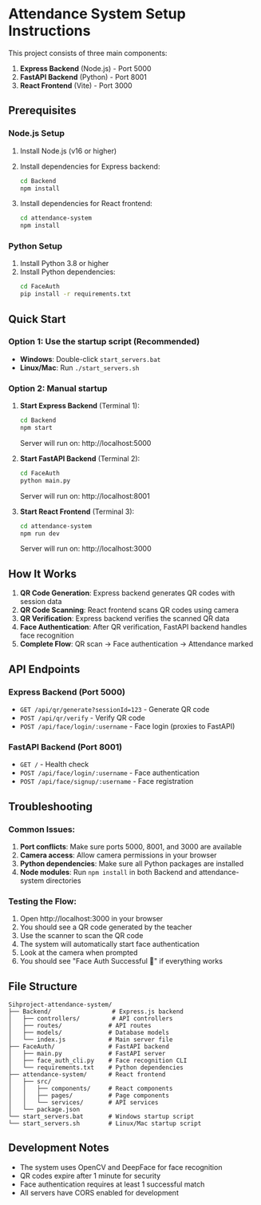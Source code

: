 # Attendance System Setup Instructions

This project consists of three main components:
1. **Express Backend** (Node.js) - Port 5000
2. **FastAPI Backend** (Python) - Port 8001  
3. **React Frontend** (Vite) - Port 3000

## Prerequisites

### Node.js Setup
1. Install Node.js (v16 or higher)
2. Install dependencies for Express backend:
   ```bash
   cd Backend
   npm install
   ```

3. Install dependencies for React frontend:
   ```bash
   cd attendance-system
   npm install
   ```

### Python Setup
1. Install Python 3.8 or higher
2. Install Python dependencies:
   ```bash
   cd FaceAuth
   pip install -r requirements.txt
   ```

## Quick Start

### Option 1: Use the startup script (Recommended)
- **Windows**: Double-click `start_servers.bat`
- **Linux/Mac**: Run `./start_servers.sh`

### Option 2: Manual startup

1. **Start Express Backend** (Terminal 1):
   ```bash
   cd Backend
   npm start
   ```
   Server will run on: http://localhost:5000

2. **Start FastAPI Backend** (Terminal 2):
   ```bash
   cd FaceAuth
   python main.py
   ```
   Server will run on: http://localhost:8001

3. **Start React Frontend** (Terminal 3):
   ```bash
   cd attendance-system
   npm run dev
   ```
   Server will run on: http://localhost:3000

## How It Works

1. **QR Code Generation**: Express backend generates QR codes with session data
2. **QR Code Scanning**: React frontend scans QR codes using camera
3. **QR Verification**: Express backend verifies the scanned QR data
4. **Face Authentication**: After QR verification, FastAPI backend handles face recognition
5. **Complete Flow**: QR scan → Face authentication → Attendance marked

## API Endpoints

### Express Backend (Port 5000)
- `GET /api/qr/generate?sessionId=123` - Generate QR code
- `POST /api/qr/verify` - Verify QR code
- `POST /api/face/login/:username` - Face login (proxies to FastAPI)

### FastAPI Backend (Port 8001)
- `GET /` - Health check
- `POST /api/face/login/:username` - Face authentication
- `POST /api/face/signup/:username` - Face registration

## Troubleshooting

### Common Issues:

1. **Port conflicts**: Make sure ports 5000, 8001, and 3000 are available
2. **Camera access**: Allow camera permissions in your browser
3. **Python dependencies**: Make sure all Python packages are installed
4. **Node modules**: Run `npm install` in both Backend and attendance-system directories

### Testing the Flow:

1. Open http://localhost:3000 in your browser
2. You should see a QR code generated by the teacher
3. Use the scanner to scan the QR code
4. The system will automatically start face authentication
5. Look at the camera when prompted
6. You should see "Face Auth Successful 🎉" if everything works

## File Structure

```
Sihproject-attendance-system/
├── Backend/                 # Express.js backend
│   ├── controllers/         # API controllers
│   ├── routes/             # API routes
│   ├── models/             # Database models
│   └── index.js            # Main server file
├── FaceAuth/               # FastAPI backend
│   ├── main.py             # FastAPI server
│   ├── face_auth_cli.py    # Face recognition CLI
│   └── requirements.txt    # Python dependencies
├── attendance-system/      # React frontend
│   ├── src/
│   │   ├── components/     # React components
│   │   ├── pages/          # Page components
│   │   └── services/       # API services
│   └── package.json
└── start_servers.bat       # Windows startup script
└── start_servers.sh        # Linux/Mac startup script
```

## Development Notes

- The system uses OpenCV and DeepFace for face recognition
- QR codes expire after 1 minute for security
- Face authentication requires at least 1 successful match
- All servers have CORS enabled for development
